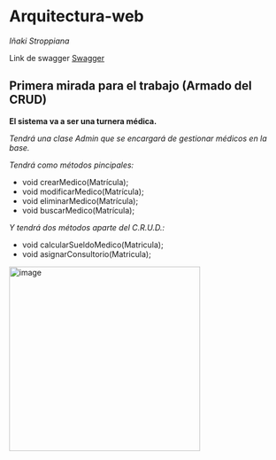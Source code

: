 # Arquitectura-web 

_Iñaki Stroppiana_

Link de swagger [Swagger](https://petstore.swagger.io/?displayOperationId=1#/)

## Primera mirada para el trabajo (Armado del CRUD) 

**El sistema va a ser una turnera médica.**

_Tendrá una clase Admin que se encargará de gestionar médicos en la base._

_Tendrá como métodos pincipales:_

* void crearMedico(Matrícula);
* void modificarMedico(Matrícula);
* void eliminarMedico(Matrícula);
* void buscarMedico(Matrícula);

_Y tendrá dos métodos aparte del C.R.U.D.:_

* void calcularSueldoMedico(Matricula);
* void asignarConsultorio(Matricula);


<img width="345" height="333" alt="image" src="https://github.com/user-attachments/assets/6d9869f7-46c7-4817-93a6-b1e64fd5dd39" />
